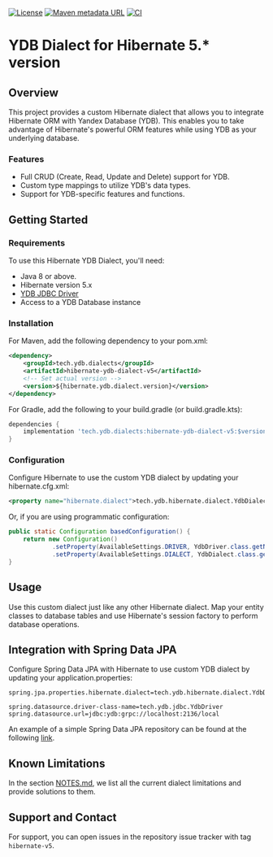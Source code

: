 [![License](https://img.shields.io/badge/License-Apache%202.0-blue.svg)](https://github.com/ydb-platform/ydb-java-dialects/blob/main/LICENSE.md)
[![Maven metadata URL](https://img.shields.io/maven-metadata/v?metadataUrl=https%3A%2F%2Frepo1.maven.org%2Fmaven2%2Ftech%2Fydb%2Fdialects%2Fhibernate-ydb-dialect-v5%2Fmaven-metadata.xml)](https://mvnrepository.com/artifact/tech.ydb.dialects/hibernate-ydb-dialect-v5)
[![CI](https://img.shields.io/github/actions/workflow/status/ydb-platform/ydb-java-dialects/ci-hibernate-dialect-v5.yaml?branch=main&label=CI)](https://github.com/ydb-platform/ydb-java-dialects/actions/workflows/ci-hibernate-dialect-v5.yaml)

# YDB Dialect for Hibernate 5.* version

## Overview

This project provides a custom Hibernate dialect
that allows you to integrate Hibernate ORM with Yandex Database (YDB). 
This enables you to take advantage of Hibernate's powerful ORM 
features while using YDB as your underlying database.

### Features

- Full CRUD (Create, Read, Update and Delete) support for YDB.
- Custom type mappings to utilize YDB's data types.
- Support for YDB-specific features and functions.

## Getting Started

### Requirements

To use this Hibernate YDB Dialect, you'll need:

- Java 8 or above.
- Hibernate version 5.x
- [YDB JDBC Driver](https://github.com/ydb-platform/ydb-jdbc-driver)
- Access to a YDB Database instance


### Installation

For Maven, add the following dependency to your pom.xml:

```xml
<dependency>
    <groupId>tech.ydb.dialects</groupId>
    <artifactId>hibernate-ydb-dialect-v5</artifactId>
    <!-- Set actual version -->
    <version>${hibernate.ydb.dialect.version}</version> 
</dependency>
```

For Gradle, add the following to your build.gradle (or build.gradle.kts):

```groovy
dependencies {
    implementation 'tech.ydb.dialects:hibernate-ydb-dialect-v5:$version' // Set actual version
}
```

### Configuration

Configure Hibernate to use the custom YDB dialect 
by updating your hibernate.cfg.xml:

```xml
<property name="hibernate.dialect">tech.ydb.hibernate.dialect.YdbDialect</property>
```

Or, if you are using programmatic configuration:

```java
public static Configuration basedConfiguration() {
    return new Configuration()
            .setProperty(AvailableSettings.DRIVER, YdbDriver.class.getName())
            .setProperty(AvailableSettings.DIALECT, YdbDialect.class.getName());
}
```

## Usage

Use this custom dialect just like any other Hibernate dialect.
Map your entity classes to database tables and use Hibernate's 
session factory to perform database operations.

## Integration with Spring Data JPA

Configure Spring Data JPA with Hibernate to use custom YDB dialect
by updating your application.properties:

```properties
spring.jpa.properties.hibernate.dialect=tech.ydb.hibernate.dialect.YdbDialect

spring.datasource.driver-class-name=tech.ydb.jdbc.YdbDriver
spring.datasource.url=jdbc:ydb:grpc://localhost:2136/local
```

An example of a simple Spring Data JPA repository can be found at the following
[link](https://github.com/ydb-platform/ydb-java-examples/tree/master/jdbc/spring-liquibase-app).

## Known Limitations

In the section [NOTES.md](./NOTES.md), we list all the current dialect limitations 
and provide solutions to them.

## Support and Contact

For support, you can open issues in the repository issue tracker with tag `hibernate-v5`.
